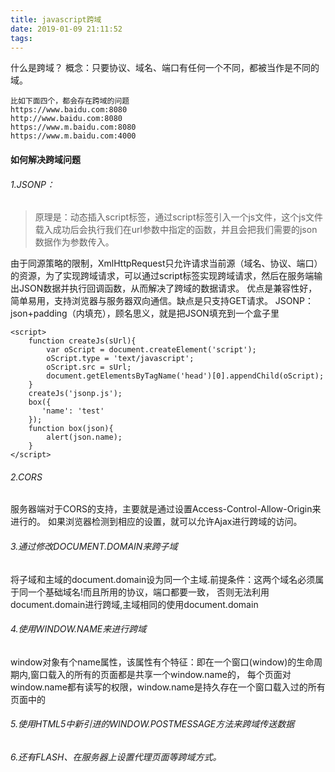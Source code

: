 ```yaml
---
title: javascript跨域
date: 2019-01-09 21:11:52
tags:
---
```


什么是跨域？
概念：只要协议、域名、端口有任何一个不同，都被当作是不同的域。
```
比如下面四个，都会存在跨域的问题
https://www.baidu.com:8080
http://www.baidu.com:8080
https://www.m.baidu.com:8080
https://www.m.baidu.com:4000
```

#### 如何解决跨域问题
###### 1.JSONP：
> 原理是：动态插入script标签，通过script标签引入一个js文件，这个js文件载入成功后会执行我们在url参数中指定的函数，并且会把我们需要的json数据作为参数传入。

由于同源策略的限制，XmlHttpRequest只允许请求当前源（域名、协议、端口）的资源，为了实现跨域请求，可以通过script标签实现跨域请求，然后在服务端输出JSON数据并执行回调函数，从而解决了跨域的数据请求。
优点是兼容性好，简单易用，支持浏览器与服务器双向通信。缺点是只支持GET请求。
JSONP：json+padding（内填充），顾名思义，就是把JSON填充到一个盒子里

```
<script>
    function createJs(sUrl){
        var oScript = document.createElement('script');
        oScript.type = 'text/javascript';
        oScript.src = sUrl;
        document.getElementsByTagName('head')[0].appendChild(oScript);
    }
    createJs('jsonp.js');
    box({
       'name': 'test'
    });
    function box(json){
        alert(json.name);
    }
</script>
```
###### 2.CORS
服务器端对于CORS的支持，主要就是通过设置Access-Control-Allow-Origin来进行的。
如果浏览器检测到相应的设置，就可以允许Ajax进行跨域的访问。

###### 3.通过修改DOCUMENT.DOMAIN来跨子域
将子域和主域的document.domain设为同一个主域.前提条件：这两个域名必须属于同一个基础域名!而且所用的协议，端口都要一致，
否则无法利用document.domain进行跨域,主域相同的使用document.domain

###### 4.使用WINDOW.NAME来进行跨域

window对象有个name属性，该属性有个特征：即在一个窗口(window)的生命周期内,窗口载入的所有的页面都是共享一个window.name的，
每个页面对window.name都有读写的权限，window.name是持久存在一个窗口载入过的所有页面中的

###### 5.使用HTML5中新引进的WINDOW.POSTMESSAGE方法来跨域传送数据

###### 6.还有FLASH、在服务器上设置代理页面等跨域方式。




